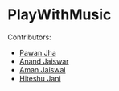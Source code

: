 # PlayWithMusic

Contributors:

* [Pawan Jha](https://github.com/pjha2002)
* [Anand Jaiswar](https://github.com/anand-3399)
* [Aman Jaiswal](https://github.com/Amanj-18)
* [Hiteshu Jani](https://github.com/hiteshujani2002)
